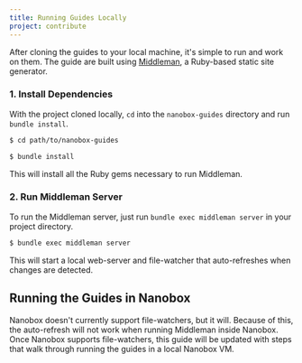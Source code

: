 ```yaml
---
title: Running Guides Locally
project: contribute
---
```


After cloning the guides to your local machine, it's simple to run and work on them. The guide are built using [Middleman](https://middlemanapp.com), a Ruby-based static site generator.

### 1. Install Dependencies
With the project cloned locally, `cd` into the `nanobox-guides` directory and run `bundle install`.

```bash
$ cd path/to/nanobox-guides

$ bundle install
```

This will install all the Ruby gems necessary to run Middleman.

### 2. Run Middleman Server
To run the Middleman server, just run `bundle exec middleman server` in your project directory.

```bash
$ bundle exec middleman server
```

This will start a local web-server and file-watcher that auto-refreshes when changes are detected.

## Running the Guides in Nanobox
Nanobox doesn't currently support file-watchers, but it will. Because of this, the auto-refresh will not work when running Middleman inside Nanobox. Once Nanobox supports file-watchers, this guide will be updated with steps that walk through running the guides in a local Nanobox VM.
